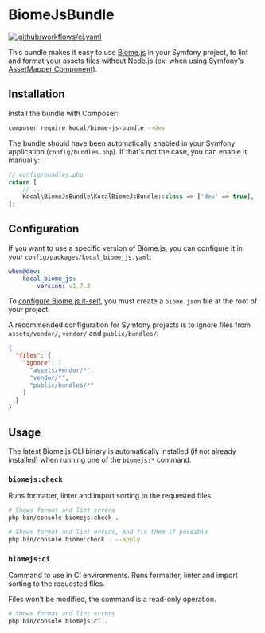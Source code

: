 # BiomeJsBundle

[![.github/workflows/ci.yaml](https://github.com/Kocal/BiomeJsBundle/actions/workflows/ci.yaml/badge.svg)](https://github.com/Kocal/BiomeJsBundle/actions/workflows/ci.yaml)

This bundle makes it easy to use [Biome.js](https://biomejs.dev/) in your Symfony project,
to lint and format your assets files without Node.js
(ex: when using Symfony's [AssetMapper Component](https://symfony.com/doc/current/frontend/asset_mapper.html)).

## Installation

Install the bundle with Composer:

```bash
composer require kocal/biome-js-bundle --dev
```

The bundle should have been automatically enabled in your Symfony application (`config/bundles.php`). 
If that's not the case, you can enable it manually:

```php
// config/bundles.php
return [
    // ...
    Kocal\BiomeJsBundle\KocalBiomeJsBundle::class => ['dev' => true],
];
```

## Configuration

If you want to use a specific version of Biome.js, you can configure it in your `config/packages/kocal_biome_js.yaml`:

```yaml
when@dev:
    kocal_biome_js:
        version: v1.7.3
```

To [configure Biome.js it-self](https://biomejs.dev/reference/configuration), you must create a `biome.json` file at the root of your project.

A recommended configuration for Symfony projects is to ignore files from `assets/vendor/`, `vendor/` and `public/bundles/`:
```json
{
  "files": {
    "ignore": [
      "assets/vendor/*",
      "vendor/*",
      "public/bundles/*"
    ]
  }
}
```

## Usage

The latest Biome.js CLI binary is automatically installed (if not already installed) when running one of the `biomejs:*` command.

### `biomejs:check`

Runs formatter, linter and import sorting to the requested files.

```bash
# Shows format and lint errors
php bin/console biomejs:check .

# Shows format and lint errors, and fix them if possible
php bin/console biome:check . --apply
```

### `biomejs:ci`

Command to use in CI environments. Runs formatter, linter and import sorting to the requested files.

Files won't be modified, the command is a read-only operation.

```bash
# Shows format and lint errors
php bin/console biomejs:ci .
```
